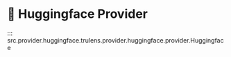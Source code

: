 # 🤗 Huggingface Provider

::: src.provider.huggingface.trulens.provider.huggingface.provider.Huggingface
